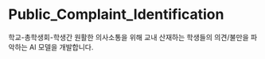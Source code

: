 # Public_Complaint_Identification

학교-총학생회-학생간 원활한 의사소통을 위해 교내 산재하는 학생들의 의견/불만을 파악하는 AI 모델을 개발합니다. 
